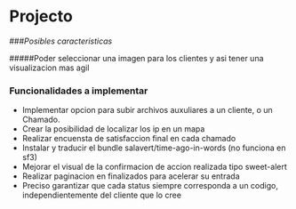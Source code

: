 # **Projecto**

###_Posibles caracteristicas_

#####Poder seleccionar una imagen para los clientes y asi tener una visualizacion mas agil

### Funcionalidades a implementar
*  Implementar opcion para subir archivos auxuliares a un cliente, o un Chamado.
* Crear la posibilidad de localizar los ip en un mapa
* Realizar encuensta de satisfaccion final en cada chamado
* Instalar y traducir el bundle salavert/time-ago-in-words (no funciona en sf3)
* Mejorar el visual de la confirmacion de accion realizada tipo sweet-alert
* Realizar paginacion en finalizados para acelerar su entrada
* Preciso garantizar que cada status siempre corresponda a un codigo, independientemente del cliente que lo cree

